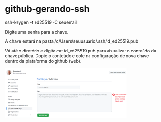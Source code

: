 # github-gerando-ssh

ssh-keygen -t ed25519 -C seuemail

Digite uma senha para a chave.

A chave estará na pasta /c/Users/seuusuario/.ssh/id_ed25519.pub

Vá até o diretório e digite cat id_ed25519.pub para visualizar o conteúdo da chave pública. Copie o conteúdo e cole na configuração de nova chave dentro da plataforma do github (web).

<img src="https://github.com/fpreviatti/github-gerando-ssh/blob/main/chave.png" width="400px" height="auto">


